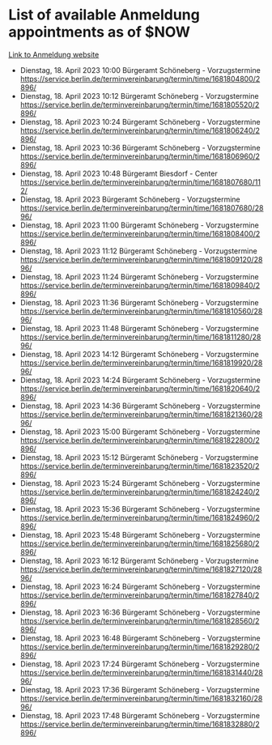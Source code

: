 # List of available Anmeldung appointments as of $NOW
[Link to Anmeldung website](https://service.berlin.de/terminvereinbarung/termin/tag.php?termin=1&anliegen[]=120686&dienstleisterlist=122210,122217,327316,122219,327312,122227,327314,122231,327346,122243,327348,122254,122252,329742,122260,329745,122262,329748,122271,327278,122273,327274,122277,327276,330436,122280,327294,122282,327290,122284,327292,122291,327270,122285,327266,122286,327264,122296,327268,150230,329760,122297,327286,122294,327284,122312,329763,122314,329775,122304,327330,122311,327334,122309,327332,317869,122281,327352,122279,329772,122283,122276,327324,122274,327326,122267,329766,122246,327318,122251,327320,122257,327322,122208,327298,122226,327300&herkunft=http%3A%2F%2Fservice.berlin.de%2Fdienstleistung%2F120686%2F)
- Dienstag, 18. April 2023 10:00 Bürgeramt Schöneberg - Vorzugstermine https://service.berlin.de/terminvereinbarung/termin/time/1681804800/2896/
- Dienstag, 18. April 2023 10:12 Bürgeramt Schöneberg - Vorzugstermine https://service.berlin.de/terminvereinbarung/termin/time/1681805520/2896/
- Dienstag, 18. April 2023 10:24 Bürgeramt Schöneberg - Vorzugstermine https://service.berlin.de/terminvereinbarung/termin/time/1681806240/2896/
- Dienstag, 18. April 2023 10:36 Bürgeramt Schöneberg - Vorzugstermine https://service.berlin.de/terminvereinbarung/termin/time/1681806960/2896/
- Dienstag, 18. April 2023 10:48 Bürgeramt Biesdorf - Center https://service.berlin.de/terminvereinbarung/termin/time/1681807680/112/
- Dienstag, 18. April 2023  Bürgeramt Schöneberg - Vorzugstermine https://service.berlin.de/terminvereinbarung/termin/time/1681807680/2896/
- Dienstag, 18. April 2023 11:00 Bürgeramt Schöneberg - Vorzugstermine https://service.berlin.de/terminvereinbarung/termin/time/1681808400/2896/
- Dienstag, 18. April 2023 11:12 Bürgeramt Schöneberg - Vorzugstermine https://service.berlin.de/terminvereinbarung/termin/time/1681809120/2896/
- Dienstag, 18. April 2023 11:24 Bürgeramt Schöneberg - Vorzugstermine https://service.berlin.de/terminvereinbarung/termin/time/1681809840/2896/
- Dienstag, 18. April 2023 11:36 Bürgeramt Schöneberg - Vorzugstermine https://service.berlin.de/terminvereinbarung/termin/time/1681810560/2896/
- Dienstag, 18. April 2023 11:48 Bürgeramt Schöneberg - Vorzugstermine https://service.berlin.de/terminvereinbarung/termin/time/1681811280/2896/
- Dienstag, 18. April 2023 14:12 Bürgeramt Schöneberg - Vorzugstermine https://service.berlin.de/terminvereinbarung/termin/time/1681819920/2896/
- Dienstag, 18. April 2023 14:24 Bürgeramt Schöneberg - Vorzugstermine https://service.berlin.de/terminvereinbarung/termin/time/1681820640/2896/
- Dienstag, 18. April 2023 14:36 Bürgeramt Schöneberg - Vorzugstermine https://service.berlin.de/terminvereinbarung/termin/time/1681821360/2896/
- Dienstag, 18. April 2023 15:00 Bürgeramt Schöneberg - Vorzugstermine https://service.berlin.de/terminvereinbarung/termin/time/1681822800/2896/
- Dienstag, 18. April 2023 15:12 Bürgeramt Schöneberg - Vorzugstermine https://service.berlin.de/terminvereinbarung/termin/time/1681823520/2896/
- Dienstag, 18. April 2023 15:24 Bürgeramt Schöneberg - Vorzugstermine https://service.berlin.de/terminvereinbarung/termin/time/1681824240/2896/
- Dienstag, 18. April 2023 15:36 Bürgeramt Schöneberg - Vorzugstermine https://service.berlin.de/terminvereinbarung/termin/time/1681824960/2896/
- Dienstag, 18. April 2023 15:48 Bürgeramt Schöneberg - Vorzugstermine https://service.berlin.de/terminvereinbarung/termin/time/1681825680/2896/
- Dienstag, 18. April 2023 16:12 Bürgeramt Schöneberg - Vorzugstermine https://service.berlin.de/terminvereinbarung/termin/time/1681827120/2896/
- Dienstag, 18. April 2023 16:24 Bürgeramt Schöneberg - Vorzugstermine https://service.berlin.de/terminvereinbarung/termin/time/1681827840/2896/
- Dienstag, 18. April 2023 16:36 Bürgeramt Schöneberg - Vorzugstermine https://service.berlin.de/terminvereinbarung/termin/time/1681828560/2896/
- Dienstag, 18. April 2023 16:48 Bürgeramt Schöneberg - Vorzugstermine https://service.berlin.de/terminvereinbarung/termin/time/1681829280/2896/
- Dienstag, 18. April 2023 17:24 Bürgeramt Schöneberg - Vorzugstermine https://service.berlin.de/terminvereinbarung/termin/time/1681831440/2896/
- Dienstag, 18. April 2023 17:36 Bürgeramt Schöneberg - Vorzugstermine https://service.berlin.de/terminvereinbarung/termin/time/1681832160/2896/
- Dienstag, 18. April 2023 17:48 Bürgeramt Schöneberg - Vorzugstermine https://service.berlin.de/terminvereinbarung/termin/time/1681832880/2896/
